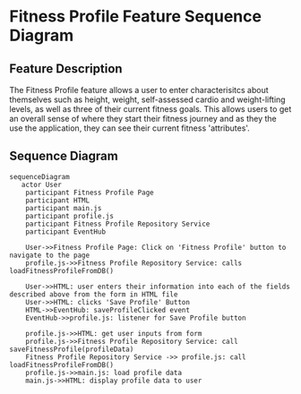 # Fitness Profile Feature Sequence Diagram

## Feature Description
The Fitness Profile feature allows a user to enter characterisitcs about themselves such as height, weight, self-assessed cardio and weight-lifting levels, as well as three of their current fitness goals. This allows users to get an overall sense of where they start their fitness journey and as they the use the application, they can see their current fitness 'attributes'. 

## Sequence Diagram
```mermaid
sequenceDiagram
   actor User
    participant Fitness Profile Page 
    participant HTML
    participant main.js
    participant profile.js
    participant Fitness Profile Repository Service
    participant EventHub
    
    User->>Fitness Profile Page: Click on 'Fitness Profile' button to navigate to the page
    profile.js->>Fitness Profile Repository Service: calls loadFitnessProfileFromDB()

    User->>HTML: user enters their information into each of the fields described above from the form in HTML file
    User->>HTML: clicks 'Save Profile' Button
    HTML->>EventHub: saveProfileClicked event
    EventHub->>profile.js: listener for Save Profile button

    profile.js->>HTML: get user inputs from form 
    profile.js->>Fitness Profile Repository Service: call saveFitnessProfile(profileData)
    Fitness Profile Repository Service ->> profile.js: call loadFitnessProfileFromDB()
    profile.js->>main.js: load profile data
    main.js->>HTML: display profile data to user
